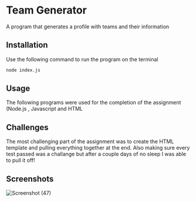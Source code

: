 # Team Generator

A program that generates a profile with teams and their information 
## Installation

Use the following command to run the program on the terminal
```bash
node index.js
```

## Usage

The following programs were used for the completion of the assignment
(Node.js , Javascript and HTML

## Challenges
The most challenging part of the assignment was to create the HTML template and pulling everything together at the end. Also making sure every test passed was a challange but after a couple days of no sleep I was able to pull it off!


## Screenshots 

![Screenshot (47)](https://user-images.githubusercontent.com/74684215/109880653-d34f3e80-7c3c-11eb-8843-db0425aa36aa.png)
